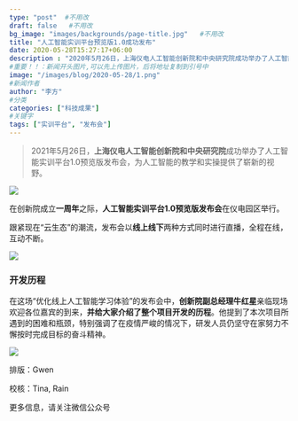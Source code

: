 ```yaml
---
type: "post"  #不用改
draft: false   #不用改
bg_image: "images/backgrounds/page-title.jpg"   #不用改
title: "人工智能实训平台预览版1.0成功发布"
date: 2020-05-28T15:27:17+06:00
description : "2020年5月26日，上海仪电人工智能创新院和中央研究院成功举办了人工智能实训平台1.0预览版发布会，为人工智能的教学和实操提供了崭新的视野。"
#重要！！：新闻开头图片,可以先上传图片，后将地址复制到引号中
image: "/images/blog/2020-05-28/1.png"
#新闻作者
author: "李方"
#分类
categories: ["科技成果"]
#关键字
tags: ["实训平台", "发布会"]
---
```





> 2021年5月26日，**上海仪电人工智能创新院和中央研究院**成功举办了人工智能实训平台1.0预览版发布会，为人工智能的教学和实操提供了崭新的视野。

![](https://www.shaiic.com/images/blog/2020-05-28/2.png)

在创新院成立**一周年**之际，**人工智能实训平台1.0预览版发布会**在仪电园区举行。

跟紧现在“云生态”的潮流，发布会以**线上线下**两种方式同时进行直播，全程在线，互动不断。

![](https://www.shaiic.com/images/blog/2020-05-28/4.png)


### 开发历程

在这场“优化线上人工智能学习体验”的发布会中，**创新院副总经理牛红星**亲临现场欢迎各位嘉宾的到来，**并给大家介绍了整个项目开发的历程**。他提到了本次项目所遇到的困难和瓶颈，特别强调了在疫情严峻的情况下，研发人员仍坚守在家努力不懈按时完成目标的奋斗精神。

![](https://www.shaiic.com/images/blog/2020-05-28/5.png)


排版：Gwen

校核：Tina, Rain

更多信息，请关注微信公众号
